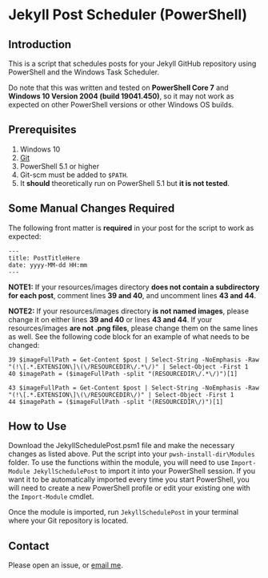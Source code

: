 # Jekyll Post Scheduler (PowerShell)

## Introduction

This is a script that schedules posts for your Jekyll GitHub repository using PowerShell and the Windows Task Scheduler. 

Do note that this was written and tested on **PowerShell Core 7** and **Windows 10 Version 2004 (build 19041.450)**, so it may not work as expected on other PowerShell versions or other Windows OS builds. 

## Prerequisites

1. Windows 10
2. [Git](https://git-scm.com/) 
3. PowerShell 5.1 or higher
4. Git-scm must be added to `$PATH`.
5. It **should** theoretically run on PowerShell 5.1 but **it is not tested**.

## Some Manual Changes Required

The following front matter is **required** in your post for the script to work as expected: 

```
---
title: PostTitleHere
date: yyyy-MM-dd HH:mm
---
```

**NOTE1:** If your resources/images directory **does not contain a subdirectory for each post**, comment lines **39 and 40**, and uncomment lines **43 and 44**.

**NOTE2:** If your resources/images directory **is not named images**, please change it on either lines **39 and 40** or lines **43 and 44**. If your resources/images **are not .png files**, please change them on the same lines as well. See the following code block for an example of what needs to be changed: 

```
39 $imageFullPath = Get-Content $post | Select-String -NoEmphasis -Raw "(!\[.*.EXTENSION\]\(\/RESOURCEDIR\/.*\/)" | Select-Object -First 1
40 $imagePath = ($imageFullPath -split "(RESOURCEDIR\/.*\/)")[1]

43 $imageFullPath = Get-Content $post | Select-String -NoEmphasis -Raw "(!\[.*.EXTENSION\]\(\/RESOURCEDIR\/)" | Select-Object -First 1
44 $imagePath = ($imageFullPath -split "(RESOURCEDIR\/)")[1]
```

## How to Use

Download the JekyllSchedulePost.psm1 file and make the necessary changes as listed above. Put the script into your `pwsh-install-dir\Modules` folder. To use the functions within the module, you will need to use `Import-Module JekyllSchedulePost` to import it into your PowerShell session. If you want it to be automatically imported every time you start PowerShell, you will need to create a new PowerShell profile or edit your existing one with the `Import-Module` cmdlet.

Once the module is imported, run `JekyllSchedulePost` in your terminal where your Git repository is located. 

## Contact

Please open an issue, or [email me](mailto:ricepancakes@protonmail.com). 
